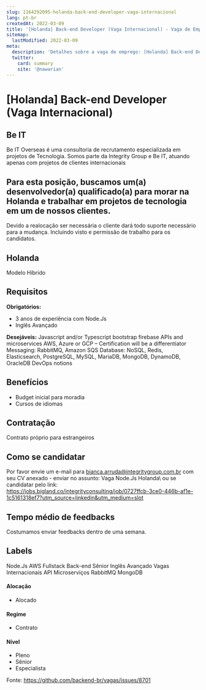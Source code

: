 ```yaml
---
slug: 1164292095-holanda-back-end-developer-vaga-internacional
lang: pt-br
createdAt: 2022-03-09
title: '[Holanda] Back-end Developer (Vaga Internacional) - Vaga de Emprego'
sitemap:
  lastModified: 2022-03-09
meta:
  description: 'Detalhes sobre a vaga de emprego: [Holanda] Back-end Developer (Vaga Internacional)'
  twitter:
    card: summary
    site: '@nawarian'
---
```


# [Holanda] Back-end Developer (Vaga Internacional)

## Be IT
Be IT Overseas é uma consultoria de recrutamento especializada em projetos de Tecnologia. Somos parte da Integrity Group e Be IT, atuando apenas com projetos de clientes internacionais

## Para esta posição, buscamos um(a) desenvolvedor(a) qualificado(a) para morar na Holanda e trabalhar em projetos de tecnologia em um de nossos clientes.
 Devido a realocação ser necessária o cliente dará todo suporte necessário para a mudança. Incluindo visto e permissão de trabalho  para os candidatos.

## Holanda
Modelo Híbrido

## Requisitos

**Obrigatórios:**
- 3 anos de experiência com Node.Js
- Inglês Avançado

**Desejáveis:**
Javascript and/or Typescript
bootstrap
firebase
APIs and microservices
AWS, Azure or GCP – Certification will be a differentiator
Messaging: RabbitMQ, Amazon SQS
Database: NoSQL, Redis, Elasticsearch, PostgreSQL, MySQL, MariaDB, MongoDB, DynamoDB, OracleDB
DevOps notions


## Benefícios
- Budget inicial para moradia 
- Cursos de idiomas 

## Contratação

Contrato próprio para estrangeiros 

## Como se candidatar

Por favor envie um e-mail para bianca.arruda@integritygroup.com.br com seu CV anexado - enviar no assunto: Vaga Node.Js Holanda\ ou se candidatar pelo link: https://jobs.bigland.co/integrityconsulting/job/0727ffcb-3ce0-446b-af1e-1c5161318ef7?utm_source=linkedin&utm_medium=slot

## Tempo médio de feedbacks

Costumamos enviar feedbacks dentro de uma semana.

## Labels
Node.Js
AWS
Fullstack
Back-end
Sênior
Inglês Avançado
Vagas Internacionais 
API
Microserviços
RabbitMQ
MongoDB

#### Alocação
- Alocado

#### Regime
- Contrato

#### Nível
- Pleno
- Sênior
- Especialista




Fonte: https://github.com/backend-br/vagas/issues/8701